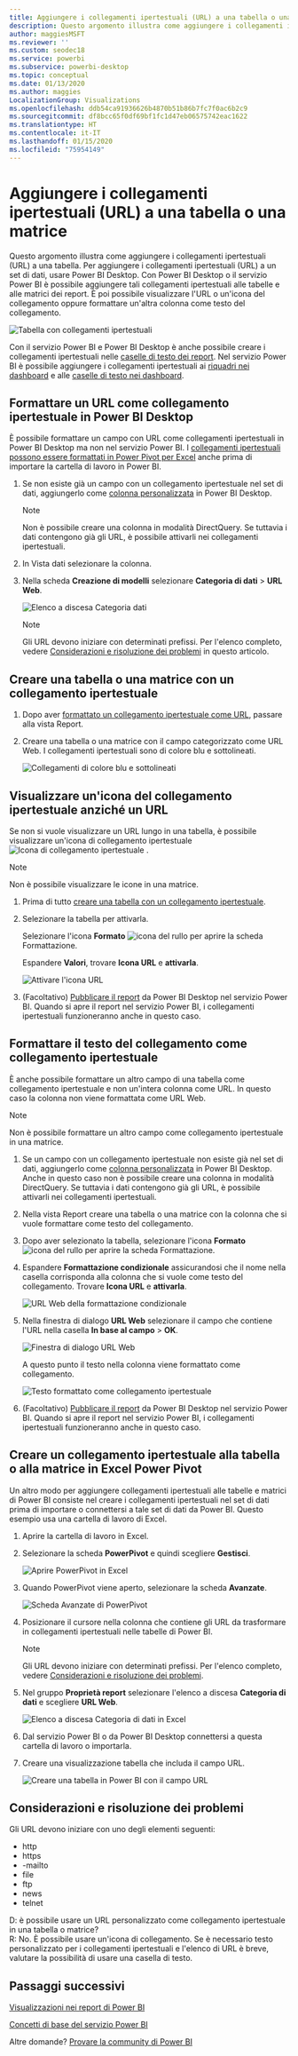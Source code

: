 ```yaml
---
title: Aggiungere i collegamenti ipertestuali (URL) a una tabella o una matrice
description: Questo argomento illustra come aggiungere i collegamenti ipertestuali (URL) a una tabella. Per aggiungere i collegamenti ipertestuali (URL) a un set di dati, usare Power BI Desktop. Con Power BI Desktop o il servizio Power BI è quindi possibile aggiungere tali collegamenti ipertestuali alle tabelle e alle matrici dei report.
author: maggiesMSFT
ms.reviewer: ''
ms.custom: seodec18
ms.service: powerbi
ms.subservice: powerbi-desktop
ms.topic: conceptual
ms.date: 01/13/2020
ms.author: maggies
LocalizationGroup: Visualizations
ms.openlocfilehash: ddb54ca91936626b4870b51b86b7fc7f0ac6b2c9
ms.sourcegitcommit: df8bcc65f0df69bf1fc1d47eb06575742eac1622
ms.translationtype: HT
ms.contentlocale: it-IT
ms.lasthandoff: 01/15/2020
ms.locfileid: "75954149"
---
```

# <a name="add-hyperlinks-urls-to-a-table-or-matrix"></a>Aggiungere i collegamenti ipertestuali (URL) a una tabella o una matrice
Questo argomento illustra come aggiungere i collegamenti ipertestuali (URL) a una tabella. Per aggiungere i collegamenti ipertestuali (URL) a un set di dati, usare Power BI Desktop. Con Power BI Desktop o il servizio Power BI è possibile aggiungere tali collegamenti ipertestuali alle tabelle e alle matrici dei report. È poi possibile visualizzare l'URL o un'icona del collegamento oppure formattare un'altra colonna come testo del collegamento.

![Tabella con collegamenti ipertestuali](media/power-bi-hyperlinks-in-tables/power-bi-url-link-text.png)

Con il servizio Power BI e Power BI Desktop è anche possibile creare i collegamenti ipertestuali nelle [caselle di testo dei report](service-add-hyperlink-to-text-box.md). Nel servizio Power BI è possibile aggiungere i collegamenti ipertestuali ai [riquadri nei dashboard](service-dashboard-edit-tile.md) e alle [caselle di testo nei dashboard](service-dashboard-add-widget.md). 


## <a name="format-a-url-as-a-hyperlink-in-power-bi-desktop"></a>Formattare un URL come collegamento ipertestuale in Power BI Desktop

È possibile formattare un campo con URL come collegamenti ipertestuali in Power BI Desktop ma non nel servizio Power BI. I [collegamenti ipertestuali possono essere formattati in Power Pivot per Excel](#create-a-table-or-matrix-hyperlink-in-excel-power-pivot) anche prima di importare la cartella di lavoro in Power BI.

1. Se non esiste già un campo con un collegamento ipertestuale nel set di dati, aggiungerlo come [colonna personalizzata](desktop-common-query-tasks.md) in Power BI Desktop.

    > [!NOTE]
    > Non è possibile creare una colonna in modalità DirectQuery.  Se tuttavia i dati contengono già gli URL, è possibile attivarli nei collegamenti ipertestuali.

2. In Vista dati selezionare la colonna. 

3. Nella scheda **Creazione di modelli** selezionare **Categoria di dati** > **URL Web**.
   
    ![Elenco a discesa Categoria dati](media/power-bi-hyperlinks-in-tables/power-bi-format-web-url.png)

    > [!NOTE]
    > Gli URL devono iniziare con determinati prefissi. Per l'elenco completo, vedere [Considerazioni e risoluzione dei problemi](#considerations-and-troubleshooting) in questo articolo.

## <a name="create-a-table-or-matrix-with-a-hyperlink"></a>Creare una tabella o una matrice con un collegamento ipertestuale

1. Dopo aver [formattato un collegamento ipertestuale come URL](#format-a-url-as-a-hyperlink-in-power-bi-desktop), passare alla vista Report.
2. Creare una tabella o una matrice con il campo categorizzato come URL Web. I collegamenti ipertestuali sono di colore blu e sottolineati.

    ![Collegamenti di colore blu e sottolineati](media/power-bi-hyperlinks-in-tables/power-bi-url-blue-underline.png)


## <a name="display-a-hyperlink-icon-instead-of-a-url"></a>Visualizzare un'icona del collegamento ipertestuale anziché un URL

Se non si vuole visualizzare un URL lungo in una tabella, è possibile visualizzare un'icona di collegamento ipertestuale ![Icona di collegamento ipertestuale](media/power-bi-hyperlinks-in-tables/power-bi-hyperlink-icon.png) . 

> [!NOTE]
> Non è possibile visualizzare le icone in una matrice.
   
1. Prima di tutto [creare una tabella con un collegamento ipertestuale](#create-a-table-or-matrix-with-a-hyperlink).

2. Selezionare la tabella per attivarla.

    Selezionare l'icona **Formato** ![icona del rullo](media/power-bi-hyperlinks-in-tables/power-bi-paintroller.png) per aprire la scheda Formattazione.

    Espandere **Valori**, trovare **Icona URL** e **attivarla**.

    ![Attivare l'icona URL](media/power-bi-hyperlinks-in-tables/power-bi-url-icon-on.png)

1. (Facoltativo) [Pubblicare il report](desktop-upload-desktop-files.md) da Power BI Desktop nel servizio Power BI. Quando si apre il report nel servizio Power BI, i collegamenti ipertestuali funzioneranno anche in questo caso.

## <a name="format-link-text-as-a-hyperlink"></a>Formattare il testo del collegamento come collegamento ipertestuale

È anche possibile formattare un altro campo di una tabella come collegamento ipertestuale e non un'intera colonna come URL. In questo caso la colonna non viene formattata come URL Web.

> [!NOTE]
> Non è possibile formattare un altro campo come collegamento ipertestuale in una matrice.

1. Se un campo con un collegamento ipertestuale non esiste già nel set di dati, aggiungerlo come [colonna personalizzata](desktop-common-query-tasks.md) in Power BI Desktop. Anche in questo caso non è possibile creare una colonna in modalità DirectQuery.  Se tuttavia i dati contengono già gli URL, è possibile attivarli nei collegamenti ipertestuali.

2. Nella vista Report creare una tabella o una matrice con la colonna che si vuole formattare come testo del collegamento.

3. Dopo aver selezionato la tabella, selezionare l'icona **Formato** ![icona del rullo](media/power-bi-hyperlinks-in-tables/power-bi-paintroller.png) per aprire la scheda Formattazione.

4. Espandere **Formattazione condizionale** assicurandosi che il nome nella casella corrisponda alla colonna che si vuole come testo del collegamento. Trovare **Icona URL** e **attivarla**.

    ![URL Web della formattazione condizionale](media/power-bi-hyperlinks-in-tables/power-bi-format-conditional-web-url.png)

5. Nella finestra di dialogo **URL Web** selezionare il campo che contiene l'URL nella casella **In base al campo** > **OK**.

    ![Finestra di dialogo URL Web](media/power-bi-hyperlinks-in-tables/power-bi-format-web-url-dialog.png)

    A questo punto il testo nella colonna viene formattato come collegamento.

    ![Testo formattato come collegamento ipertestuale](media/power-bi-hyperlinks-in-tables/power-bi-url-link-text.png)

1. (Facoltativo) [Pubblicare il report](desktop-upload-desktop-files.md) da Power BI Desktop nel servizio Power BI. Quando si apre il report nel servizio Power BI, i collegamenti ipertestuali funzioneranno anche in questo caso.

## <a name="create-a-table-or-matrix-hyperlink-in-excel-power-pivot"></a>Creare un collegamento ipertestuale alla tabella o alla matrice in Excel Power Pivot

Un altro modo per aggiungere collegamenti ipertestuali alle tabelle e matrici di Power BI consiste nel creare i collegamenti ipertestuali nel set di dati prima di importare o connettersi a tale set di dati da Power BI. Questo esempio usa una cartella di lavoro di Excel.

1. Aprire la cartella di lavoro in Excel.
2. Selezionare la scheda **PowerPivot** e quindi scegliere **Gestisci**.
   
   ![Aprire PowerPivot in Excel](media/power-bi-hyperlinks-in-tables/createhyperlinkinpowerpivot2.png)
1. Quando PowerPivot viene aperto, selezionare la scheda **Avanzate**.
   
   ![Scheda Avanzate di PowerPivot](media/power-bi-hyperlinks-in-tables/createhyperlinkinpowerpivot3.png)
4. Posizionare il cursore nella colonna che contiene gli URL da trasformare in collegamenti ipertestuali nelle tabelle di Power BI.
   
   > [!NOTE]
   > Gli URL devono iniziare con determinati prefissi. Per l'elenco completo, vedere [Considerazioni e risoluzione dei problemi](#considerations-and-troubleshooting).
   > 
   
5. Nel gruppo **Proprietà report** selezionare l'elenco a discesa **Categoria di dati** e scegliere **URL Web**. 
   
   ![Elenco a discesa Categoria di dati in Excel](media/power-bi-hyperlinks-in-tables/createhyperlinksnew.png)

6. Dal servizio Power BI o da Power BI Desktop connettersi a questa cartella di lavoro o importarla.
7. Creare una visualizzazione tabella che includa il campo URL.
   
   ![Creare una tabella in Power BI con il campo URL](media/power-bi-hyperlinks-in-tables/hyperlinksintables.gif)

## <a name="considerations-and-troubleshooting"></a>Considerazioni e risoluzione dei problemi

Gli URL devono iniziare con uno degli elementi seguenti:
- http
- https
- -mailto
- file
- ftp
- news
- telnet

D: è possibile usare un URL personalizzato come collegamento ipertestuale in una tabella o matrice?    
R: No. È possibile usare un'icona di collegamento. Se è necessario testo personalizzato per i collegamenti ipertestuali e l'elenco di URL è breve, valutare la possibilità di usare una casella di testo.


## <a name="next-steps"></a>Passaggi successivi
[Visualizzazioni nei report di Power BI](visuals/power-bi-report-visualizations.md)

[Concetti di base del servizio Power BI](service-basic-concepts.md)

Altre domande? [Provare la community di Power BI](https://community.powerbi.com/)

